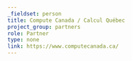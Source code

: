 ```yaml
---
_fieldset: person
title: Compute Canada / Calcul Québec
project_group: partners
role: Partner
type: none
link: https://www.computecanada.ca/
---
```

